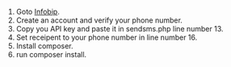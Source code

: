 1. Goto [Infobip](https://infobip.com/).
2. Create an account and verify your phone number.
3. Copy you API key and paste it in sendsms.php line number 13.
4. Set receipent to your phone number in line number 16.
5. Install composer.
6. run composer install.
